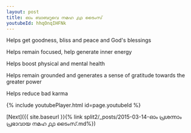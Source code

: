 ```yaml
---
layout: post
title: ഓം ബാബറുവെ നമഹ ൧൧ ടൈംസ്
youtubeId: hhqOnqIHFNk
---
```

 
 
Helps get goodness, bliss and peace and God's blessings
 
Helps remain focused, help generate inner energy 
 
Helps boost physical and mental health 
 
Helps remain grounded and generates a sense of gratitude towards the greater power 
 
Helps reduce bad karma
 
 
 
 


{% include youtubePlayer.html id=page.youtubeId %}
 
[Next]({{ site.baseurl }}{% link  split2/_posts/2015-03-14-ഓം പ്രശന്നാം പ്രഭാവായ നമഹ ൧൧ ടൈംസ്.md%})
 
